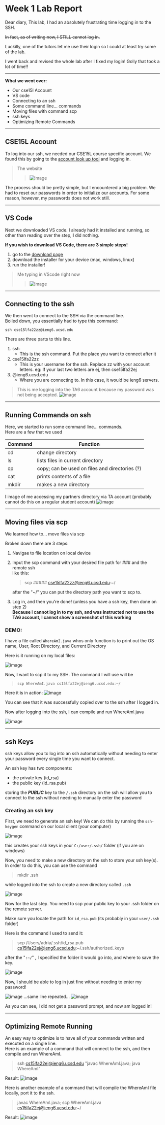 
# Week 1 Lab Report



Dear diary,
This lab, I had an absolutely frustrating time logging in to the SSH. 

~~In fact, as of writing now, I STILL cannot log in.~~

Luckilly, one of the tutors let me use their login so I could at least try some of the lab.

I went back and revised the whole lab after I fixed my login! Golly that took a lot of time!!

-----------------


**What we went over:**
- Our cse15l Account
- VS code
- Connecting to an ssh 
- Some command line... commands
- Moving files with command scp
- ssh keys
- Optimizing Remote Commands

------


## CSE15L Account
To log into our ssh, we needed our CSE15L course specific account.
We found this by going to the [account look up tool](https://sdacs.ucsd.edu/~icc/index.php) and logging in.

>The website
>>![image](./w1images/accountLookup.png)

The process should be pretty simple, but I encountered a big problem. We had to reset our passwords in order to initialize our accounts. For some reason, however, my passwords does not work still.


-----

## VS Code

Next we downloaded VS code. I already had it installed and running, so other than reading over the step, I did nothing. 


**If you wish to download VS Code, there are 3 simple steps!**

1. go to the [download page](https://code.visualstudio.com/)
2. download the installer for your device (mac, windows, linux)
3. run the installer!


> Me typing in VScode right now
>> ![image](./w1images/vscode.png)

---
## Connecting to the ssh

We then went to connect to the SSH via the command line.  
Boiled down, you essentially had to type this command:

    ssh cse15lfa22zz@ieng6.ucsd.edu

There are three parts to this line. 
1. ssh 
    - This is the ssh command. Put the place you want to connect after it
2. cse15lfa22zz
    - This is your username for the ssh. Replace zz with your account letters. eg: If your last two letters are ej, then cse15lfa22ej
3. @ieng6.ucsd.edu
    - Where you are connecting to. In this case, it would be ieng6 servers.
> This is me logging into the TA6 account because my password was not being accepted.
![image](./w1images/sshLogged.png)


---
## Running Commands on ssh
Here, we started to run some command line... commands.  
Here are a few that we used

| Command | Function |
| ------- | -------- |
| cd     | change directory |
| ls     | lists files in current directory |
| cp     | copy; can be used on files and directories (?) |
| cat    | prints contents of a file |
| mkdir  | makes a new directory |

I image of me accessing my partners directory via TA account (probably cannot do this on a regular student account)
 ![image](./w1images/sshcommands.png)


-----
## Moving files via scp
We learned how to... move files via scp

Broken down there are 3 steps:
1. Navigae to file location on local device
2. Input the scp command with your desired file path for ### and the remote ssh  
    like this:
    
    >scp ##### cse15lfa22zz@ieng6.ucsd.edu:~/

    
    after the "~/" you can put the directory path you want to scp to.

3. Log in, and then you're done! (unless you have a ssh key, then done on step 2)  
**Because I cannot log in to my ssh, and was instructed not to use the TA6 account, I cannot show a screenshot of this working**

### DEMO:

I have a file called `WhereAmI.java` whos only function is to print out the OS name, User, Root Directory, and Current Directory

Here is it running on my local files:


 ![image](w1images\localWhereAmI.png)



Now, I want to scp it to my SSH. The command
I will use will be
> `scp WhereAmI.java cs15lfa22ej@ieng6.ucsd.edu:~/`

Here it is in action:
![image](w1images/scpWhereAmI.png)


You can see that it was successfully copied over to the ssh after I logged in.

Now after logging into the ssh, I can compile and run WhereAmI.java

![image](w1images/logInAndRunWhereAmI.png)




-----
## ssh Keys

ssh keys allow you to log into an ssh automatically without needing to enter your password every single time you want to connect.  

An ssh key has two components: 
- the private key   (id_rsa) 
- the public key    (id_rsa.pub)

storing the ***PUBLIC*** key to the `/.ssh` directory on the ssh will allow you to connect to the ssh without needing to manually enter the password



### Creating an ssh key

First, we need to generate an ssh key!
We can do this by running the `ssh-keygen` command on our local client (your computer)

![image](w1images/generateKey.png)

this creates your ssh keys in your `C:/user/.ssh/` folder
(if you are on windows)

Now, you need to make a new directory on the ssh to store your ssh key(s). In order to do this, you can use the command

> mkdir .ssh

while logged into the ssh to create a new directory called `.ssh`

![image](w1images/mkdirNewSSH.png)


Now for the last step. You need to scp your public key to your .ssh folder on the remote server.


Make sure you locate the path for `id_rsa.pub` (its probably in your `user/.ssh` folder)

Here is the command I used to send it:
> scp /Users/adria/.ssh/id_rsa.pub cs15lfa22ej@ieng6.ucsd.edu:~/.ssh/authorized_keys

after the "`:~/`" , I specified the folder it would go into, and where to save the key.

![image](w1images/scpKey.png)



Now, I should be able to log in just fine without needing to enter my password!

![image](w1images/loginPt1.png)
...same line repeated...
![image](w1images/loginPt2.png)


As you can see, I did not get a password prompt, and now am logged in!


------

## Optimizing Remote Running

An easy way to optimize is to have all of your commands written and executed on a single line.   
Here is an example of a command that will connect to the ssh, and then compile and run WhereAmI.

   > ssh cs15lfa22ej@ieng6.ucsd.edu "javac WhereAmI.java; java WhereAmI"

Result:
![image](w1images/optimize1.png)




Here is another example of a command that will compile the WhereAmI file locally, port it to the ssh.

   > javac WhereAmI.java; scp WhereAmI.java cs15lfa22ej@ieng6.ucsd.edu:~/ 

Result:
![image](w1images/optimize2.png)
    

